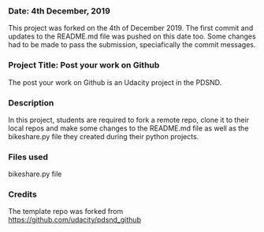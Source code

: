 ### Date: 4th December, 2019
This project was forked on the 4th of December 2019. The first commit and updates to the README.md file was pushed on this date too. Some changes had to be made to pass the submission, speciafically the commit messages.

### Project Title: Post your work on Github
The post your work on Github is an Udacity project in the PDSND.

### Description
In this project, students are required to fork a remote repo, clone it to their local repos and make some changes to the README.md file as well as the bikeshare.py file they created during their python projects.

### Files used
bikeshare.py file

### Credits
The template repo was forked from https://github.com/udacity/pdsnd_github

